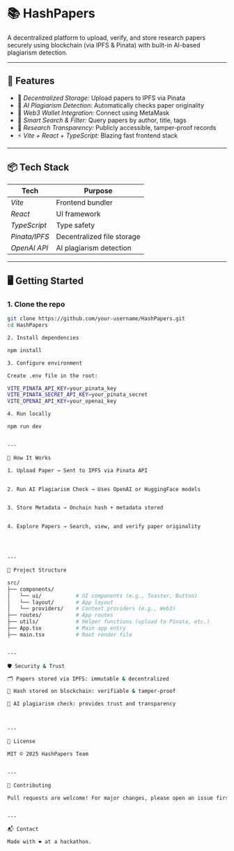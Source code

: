 # 📚 HashPapers

A decentralized platform to upload, verify, and store research papers securely using blockchain (via IPFS & Pinata) with built-in AI-based plagiarism detection.

---

## 🚀 Features

- 🔐 *Decentralized Storage:* Upload papers to IPFS via Pinata
- 🤖 *AI Plagiarism Detection:* Automatically checks paper originality
- 💼 *Web3 Wallet Integration:* Connect using MetaMask
- 🧠 *Smart Search & Filter:* Query papers by author, title, tags
- 🔎 *Research Transparency:* Publicly accessible, tamper-proof records
- ⚡ *Vite + React + TypeScript:* Blazing fast frontend stack

---

## 📦 Tech Stack

| Tech              | Purpose                          |
|------------------|----------------------------------|
| *Vite*         | Frontend bundler                 |
| *React*        | UI framework                     |
| *TypeScript*   | Type safety                      |
| *Pinata/IPFS*  | Decentralized file storage       |
| *OpenAI API*   | AI plagiarism detection          |
---

## 🖥 Getting Started

### 1. Clone the repo

```bash
git clone https://github.com/your-username/HashPapers.git
cd HashPapers

2. Install dependencies

npm install

3. Configure environment

Create .env file in the root:

VITE_PINATA_API_KEY=your_pinata_key
VITE_PINATA_SECRET_API_KEY=your_pinata_secret
VITE_OPENAI_API_KEY=your_openai_key

4. Run locally

npm run dev


---

🧪 How It Works

1. Upload Paper → Sent to IPFS via Pinata API


2. Run AI Plagiarism Check → Uses OpenAI or HuggingFace models


3. Store Metadata → Onchain hash + metadata stored 


4. Explore Papers → Search, view, and verify paper originality




---

📁 Project Structure

src/
├── components/
│   └── ui/           # UI components (e.g., Toaster, Button)
│   └── layout/       # App layout
│   └── providers/    # Context providers (e.g., Web3)
├── routes/           # App routes
├── utils/            # Helper functions (upload to Pinata, etc.)
├── App.tsx           # Main app entry
├── main.tsx          # Root render file


---

🛡 Security & Trust

🗂 Papers stored via IPFS: immutable & decentralized

📜 Hash stored on blockchain: verifiable & tamper-proof

🧠 AI plagiarism check: provides trust and transparency



---

📄 License

MIT © 2025 HashPapers Team


---

🤝 Contributing

Pull requests are welcome! For major changes, please open an issue first to discuss what you would like to change.


---

📬 Contact

Made with ❤ at a hackathon.

